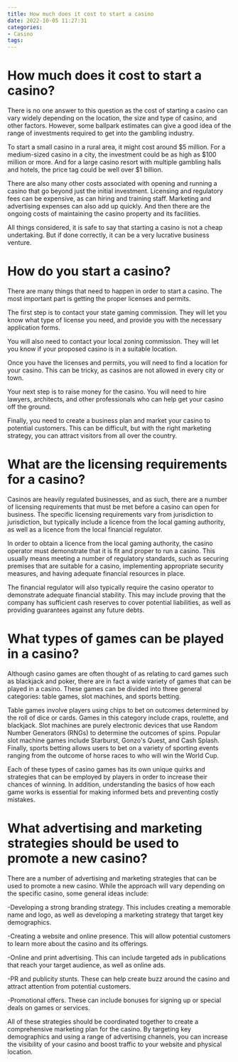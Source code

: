```yaml
---
title: How much does it cost to start a casino 
date: 2022-10-05 11:27:31
categories:
- Casino
tags:
---
```



#  How much does it cost to start a casino? 

There is no one answer to this question as the cost of starting a casino can vary widely depending on the location, the size and type of casino, and other factors. However, some ballpark estimates can give a good idea of the range of investments required to get into the gambling industry. 

To start a small casino in a rural area, it might cost around $5 million. For a medium-sized casino in a city, the investment could be as high as $100 million or more. And for a large casino resort with multiple gambling halls and hotels, the price tag could be well over $1 billion. 

There are also many other costs associated with opening and running a casino that go beyond just the initial investment. Licensing and regulatory fees can be expensive, as can hiring and training staff. Marketing and advertising expenses can also add up quickly. And then there are the ongoing costs of maintaining the casino property and its facilities. 

All things considered, it is safe to say that starting a casino is not a cheap undertaking. But if done correctly, it can be a very lucrative business venture.

#  How do you start a casino? 

There are many things that need to happen in order to start a casino. The most important part is getting the proper licenses and permits.

The first step is to contact your state gaming commission. They will let you know what type of license you need, and provide you with the necessary application forms.

You will also need to contact your local zoning commission. They will let you know if your proposed casino is in a suitable location.

Once you have the licenses and permits, you will need to find a location for your casino. This can be tricky, as casinos are not allowed in every city or town.

Your next step is to raise money for the casino. You will need to hire lawyers, architects, and other professionals who can help get your casino off the ground.

 Finally, you need to create a business plan and market your casino to potential customers. This can be difficult, but with the right marketing strategy, you can attract visitors from all over the country.

#  What are the licensing requirements for a casino? 

Casinos are heavily regulated businesses, and as such, there are a number of licensing requirements that must be met before a casino can open for business. The specific licensing requirements vary from jurisdiction to jurisdiction, but typically include a licence from the local gaming authority, as well as a licence from the local financial regulator.

In order to obtain a licence from the local gaming authority, the casino operator must demonstrate that it is fit and proper to run a casino. This usually means meeting a number of regulatory standards, such as securing premises that are suitable for a casino, implementing appropriate security measures, and having adequate financial resources in place.

The financial regulator will also typically require the casino operator to demonstrate adequate financial stability. This may include proving that the company has sufficient cash reserves to cover potential liabilities, as well as providing guarantees against any future debts.

#  What types of games can be played in a casino? 

Although casino games are often thought of as relating to card games such as blackjack and poker, there are in fact a wide variety of games that can be played in a casino. These games can be divided into three general categories: table games, slot machines, and sports betting.

Table games involve players using chips to bet on outcomes determined by the roll of dice or cards. Games in this category include craps, roulette, and blackjack. Slot machines are purely electronic devices that use Random Number Generators (RNGs) to determine the outcomes of spins. Popular slot machine games include Starburst, Gonzo's Quest, and Cash Splash. Finally, sports betting allows users to bet on a variety of sporting events ranging from the outcome of horse races to who will win the World Cup.

Each of these types of casino games has its own unique quirks and strategies that can be employed by players in order to increase their chances of winning. In addition, understanding the basics of how each game works is essential for making informed bets and preventing costly mistakes.

#  What advertising and marketing strategies should be used to promote a new casino?

There are a number of advertising and marketing strategies that can be used to promote a new casino. While the approach will vary depending on the specific casino, some general ideas include:

-Developing a strong branding strategy. This includes creating a memorable name and logo, as well as developing a marketing strategy that target key demographics.

-Creating a website and online presence. This will allow potential customers to learn more about the casino and its offerings.

-Online and print advertising. This can include targeted ads in publications that reach your target audience, as well as online ads.

-PR and publicity stunts. These can help create buzz around the casino and attract attention from potential customers.

-Promotional offers. These can include bonuses for signing up or special deals on games or services.

All of these strategies should be coordinated together to create a comprehensive marketing plan for the casino. By targeting key demographics and using a range of advertising channels, you can increase the visibility of your casino and boost traffic to your website and physical location.